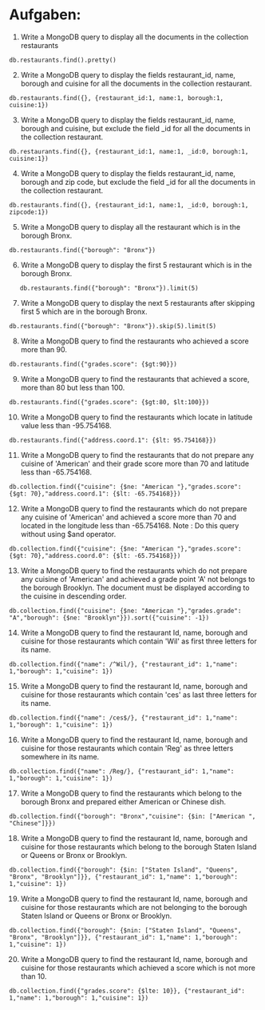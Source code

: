 
# Aufgaben:


1) Write a MongoDB query to display all the documents in the collection restaurants
```mongo
db.restaurants.find().pretty()
```

2) Write a MongoDB query to display the fields restaurant_id, name, borough and cuisine
   for all the documents in the collection restaurant.
```mongo
db.restaurants.find({}, {restaurant_id:1, name:1, borough:1, cuisine:1})
```

3) Write a MongoDB query to display the fields restaurant_id, name, borough and cuisine,
   but exclude the field \_id for all the documents in the collection restaurant.
```mongo
db.restaurants.find({}, {restaurant_id:1, name:1, _id:0, borough:1, cuisine:1})
```

4) Write a MongoDB query to display the fields restaurant_id, name, borough and zip code,
   but exclude the field \_id for all the documents in the collection restaurant.
```mongo
db.restaurants.find({}, {restaurant_id:1, name:1, _id:0, borough:1, zipcode:1})
```

5) Write a MongoDB query to display all the restaurant which is in the borough Bronx.
```mongo
db.restaurants.find({"borough": "Bronx"})
```

6) Write a MongoDB query to display the first 5 restaurant which is in the borough Bronx.
```mongo
   db.restaurants.find({"borough": "Bronx"}).limit(5)
```

7) Write a MongoDB query to display the next 5 restaurants after skipping first 5 which are
   in the borough Bronx.
```mongo
db.restaurants.find({"borough": "Bronx"}).skip(5).limit(5)
```

8) Write a MongoDB query to find the restaurants who achieved a score more than 90.
```mongo
db.restaurants.find({"grades.score": {$gt:90}})
```

9) Write a MongoDB query to find the restaurants that achieved a score, more than 80 but
   less than 100.
```mongo
db.restaurants.find({"grades.score": {$gt:80, $lt:100}})
```

10) Write a MongoDB query to find the restaurants which locate in latitude value less than -95.754168.
```mongo
db.restaurants.find({"address.coord.1": {$lt: 95.754168}})
```

11) Write a MongoDB query to find the restaurants that do not prepare any cuisine of 'American' and
    their grade score more than 70 and latitude less than -65.754168.
```mongo
db.collection.find({"cuisine": {$ne: "American "},"grades.score": {$gt: 70},"address.coord.1": {$lt: -65.754168}})
```

12) Write a MongoDB query to find the restaurants which do not prepare any cuisine of 'American'
    and achieved a score more than 70 and located in the longitude less than -65.754168.
    Note : Do this query without using $and operator.
```mongo
db.collection.find({"cuisine": {$ne: "American "},"grades.score": {$gt: 70},"address.coord.0": {$lt: -65.754168}})
```

13) Write a MongoDB query to find the restaurants which do not prepare any cuisine of 'American'
    and achieved a grade point 'A' not belongs to the borough Brooklyn. The document must be
	displayed according to the cuisine in descending order.
```mongo
db.collection.find({"cuisine": {$ne: "American "},"grades.grade": "A","borough": {$ne: "Brooklyn"}}).sort({"cuisine": -1})
```

14) Write a MongoDB query to find the restaurant Id, name, borough and cuisine for those
    restaurants which contain 'Wil' as first three letters for its name.
```mongo
db.collection.find({"name": /^Wil/}, {"restaurant_id": 1,"name": 1,"borough": 1,"cuisine": 1})
```

15) Write a MongoDB query to find the restaurant Id, name, borough and cuisine for
    those restaurants which contain 'ces' as last three letters for its name.
```mongo
db.collection.find({"name": /ces$/}, {"restaurant_id": 1,"name": 1,"borough": 1,"cuisine": 1})
```

16) Write a MongoDB query to find the restaurant Id, name, borough and cuisine for
    those restaurants which contain 'Reg' as three letters somewhere in its name.
```mongo
db.collection.find({"name": /Reg/}, {"restaurant_id": 1,"name": 1,"borough": 1,"cuisine": 1})
```

17) Write a MongoDB query to find the restaurants which belong to the borough Bronx
    and prepared either American or Chinese dish.
```mongo
db.collection.find({"borough": "Bronx","cuisine": {$in: ["American ", "Chinese"]}})
```

18) Write a MongoDB query to find the restaurant Id, name, borough and cuisine
    for those restaurants which belong to the borough Staten Island or Queens or
	Bronx or Brooklyn.
```mongo
db.collection.find({"borough": {$in: ["Staten Island", "Queens", "Bronx", "Brooklyn"]}}, {"restaurant_id": 1,"name": 1,"borough": 1,"cuisine": 1})
```

19) Write a MongoDB query to find the restaurant Id, name, borough and cuisine
    for those restaurants which are not belonging to the borough Staten Island or
	Queens or Bronx or Brooklyn.
```mongo
db.collection.find({"borough": {$nin: ["Staten Island", "Queens", "Bronx", "Brooklyn"]}}, {"restaurant_id": 1,"name": 1,"borough": 1,"cuisine": 1})
```

20) Write a MongoDB query to find the restaurant Id, name, borough and cuisine
    for those restaurants which achieved a score which is not more than 10.
```mongo
db.collection.find({"grades.score": {$lte: 10}}, {"restaurant_id": 1,"name": 1,"borough": 1,"cuisine": 1})
```

